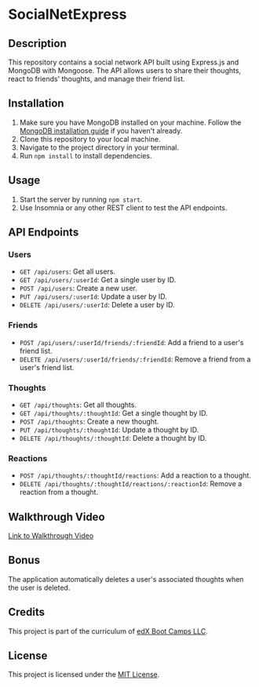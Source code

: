 # SocialNetExpress

## Description

This repository contains a social network API built using Express.js and MongoDB with Mongoose. The API allows users to share their thoughts, react to friends' thoughts, and manage their friend list.

## Installation

1. Make sure you have MongoDB installed on your machine. Follow the [MongoDB installation guide](https://docs.mongodb.com/manual/installation/) if you haven't already.
2. Clone this repository to your local machine.
3. Navigate to the project directory in your terminal.
4. Run `npm install` to install dependencies.

## Usage

1. Start the server by running `npm start`.
2. Use Insomnia or any other REST client to test the API endpoints.

## API Endpoints

### Users

- `GET /api/users`: Get all users.
- `GET /api/users/:userId`: Get a single user by ID.
- `POST /api/users`: Create a new user.
- `PUT /api/users/:userId`: Update a user by ID.
- `DELETE /api/users/:userId`: Delete a user by ID.

### Friends

- `POST /api/users/:userId/friends/:friendId`: Add a friend to a user's friend list.
- `DELETE /api/users/:userId/friends/:friendId`: Remove a friend from a user's friend list.

### Thoughts

- `GET /api/thoughts`: Get all thoughts.
- `GET /api/thoughts/:thoughtId`: Get a single thought by ID.
- `POST /api/thoughts`: Create a new thought.
- `PUT /api/thoughts/:thoughtId`: Update a thought by ID.
- `DELETE /api/thoughts/:thoughtId`: Delete a thought by ID.

### Reactions

- `POST /api/thoughts/:thoughtId/reactions`: Add a reaction to a thought.
- `DELETE /api/thoughts/:thoughtId/reactions/:reactionId`: Remove a reaction from a thought.

## Walkthrough Video

[Link to Walkthrough Video](add_link_here)

## Bonus

The application automatically deletes a user's associated thoughts when the user is deleted.

## Credits

This project is part of the curriculum of [edX Boot Camps LLC](https://www.edx.org/bootcamps).

## License

This project is licensed under the [MIT License](LICENSE).